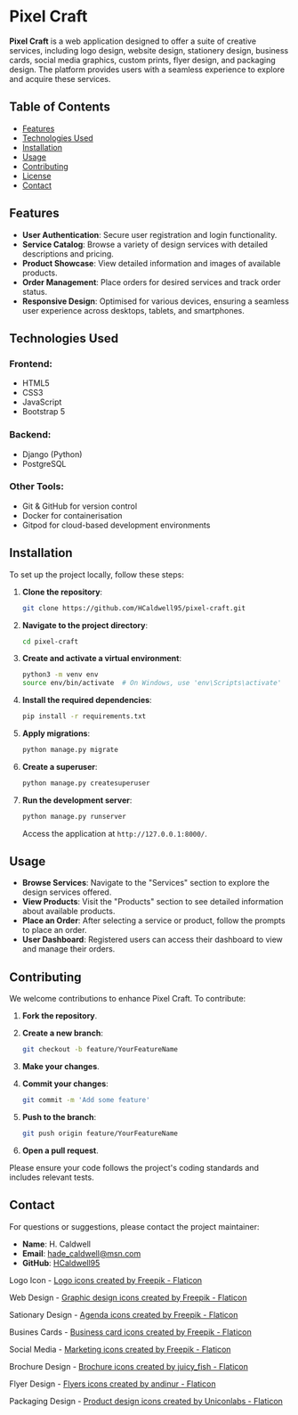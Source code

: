 
# Pixel Craft

**Pixel Craft** is a web application designed to offer a suite of creative services, including logo design, website design, stationery design, business cards, social media graphics, custom prints, flyer design, and packaging design. The platform provides users with a seamless experience to explore and acquire these services.

## Table of Contents

- [Features](#features)
- [Technologies Used](#technologies-used)
- [Installation](#installation)
- [Usage](#usage)
- [Contributing](#contributing)
- [License](#license)
- [Contact](#contact)

## Features

- **User Authentication**: Secure user registration and login functionality.
- **Service Catalog**: Browse a variety of design services with detailed descriptions and pricing.
- **Product Showcase**: View detailed information and images of available products.
- **Order Management**: Place orders for desired services and track order status.
- **Responsive Design**: Optimised for various devices, ensuring a seamless user experience across desktops, tablets, and smartphones.

## Technologies Used

### Frontend:
- HTML5
- CSS3
- JavaScript
- Bootstrap 5

### Backend:
- Django (Python)
- PostgreSQL

### Other Tools:
- Git & GitHub for version control
- Docker for containerisation
- Gitpod for cloud-based development environments

## Installation

To set up the project locally, follow these steps:

1. **Clone the repository**:

   ```bash
   git clone https://github.com/HCaldwell95/pixel-craft.git
   ```

2. **Navigate to the project directory**:

   ```bash
   cd pixel-craft
   ```

3. **Create and activate a virtual environment**:

   ```bash
   python3 -m venv env
   source env/bin/activate  # On Windows, use 'env\Scripts\activate'
   ```

4. **Install the required dependencies**:

   ```bash
   pip install -r requirements.txt
   ```

5. **Apply migrations**:

   ```bash
   python manage.py migrate
   ```

6. **Create a superuser**:

   ```bash
   python manage.py createsuperuser
   ```

7. **Run the development server**:

   ```bash
   python manage.py runserver
   ```

   Access the application at `http://127.0.0.1:8000/`.

## Usage

- **Browse Services**: Navigate to the "Services" section to explore the design services offered.
- **View Products**: Visit the "Products" section to see detailed information about available products.
- **Place an Order**: After selecting a service or product, follow the prompts to place an order.
- **User Dashboard**: Registered users can access their dashboard to view and manage their orders.

## Contributing

We welcome contributions to enhance Pixel Craft. To contribute:

1. **Fork the repository**.

2. **Create a new branch**:

   ```bash
   git checkout -b feature/YourFeatureName
   ```

3. **Make your changes**.

4. **Commit your changes**:

   ```bash
   git commit -m 'Add some feature'
   ```

5. **Push to the branch**:

   ```bash
   git push origin feature/YourFeatureName
   ```

6. **Open a pull request**.

Please ensure your code follows the project's coding standards and includes relevant tests.


## Contact

For questions or suggestions, please contact the project maintainer:

- **Name**: H. Caldwell
- **Email**: [hade_caldwell@msn.com](mailto:hade_caldwell@msn.com)
- **GitHub**: [HCaldwell95](https://github.com/HCaldwell95)


























Logo Icon - <a href="https://www.flaticon.com/free-icons/logo" title="logo icons">Logo icons created by Freepik - Flaticon</a>

Web Design - <a href="https://www.flaticon.com/free-icons/graphic-design" title="graphic design icons">Graphic design icons created by Freepik - Flaticon</a>

Sationary Design - <a href="https://www.flaticon.com/free-icons/agenda" title="agenda icons">Agenda icons created by Freepik - Flaticon</a>

Busines Cards - <a href="https://www.flaticon.com/free-icons/business-card" title="business card icons">Business card icons created by Freepik - Flaticon</a>

Social Media - <a href="https://www.flaticon.com/free-icons/marketing" title="marketing icons">Marketing icons created by Freepik - Flaticon</a>

Brochure Design - <a href="https://www.flaticon.com/free-icons/brochure" title="brochure icons">Brochure icons created by juicy_fish - Flaticon</a>

Flyer Design - <a href="https://www.flaticon.com/free-icons/flyers" title="flyers icons">Flyers icons created by andinur - Flaticon</a>

Packaging Design - <a href="https://www.flaticon.com/free-icons/product-design" title="product design icons">Product design icons created by Uniconlabs - Flaticon</a>